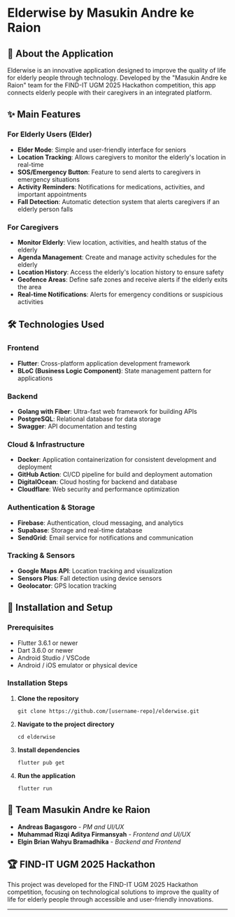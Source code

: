 # Elderwise by Masukin Andre ke Raion

## 🌟 About the Application

Elderwise is an innovative application designed to improve the quality of life for elderly people through technology. Developed by the "Masukin Andre ke Raion" team for the FIND-IT UGM 2025 Hackathon competition, this app connects elderly people with their caregivers in an integrated platform.

## ✨ Main Features

### For Elderly Users (Elder)

- **Elder Mode**: Simple and user-friendly interface for seniors
- **Location Tracking**: Allows caregivers to monitor the elderly's location in real-time
- **SOS/Emergency Button**: Feature to send alerts to caregivers in emergency situations
- **Activity Reminders**: Notifications for medications, activities, and important appointments
- **Fall Detection**: Automatic detection system that alerts caregivers if an elderly person falls

### For Caregivers

- **Monitor Elderly**: View location, activities, and health status of the elderly
- **Agenda Management**: Create and manage activity schedules for the elderly
- **Location History**: Access the elderly's location history to ensure safety
- **Geofence Areas**: Define safe zones and receive alerts if the elderly exits the area
- **Real-time Notifications**: Alerts for emergency conditions or suspicious activities

## 🛠️ Technologies Used

### Frontend

- **Flutter**: Cross-platform application development framework
- **BLoC (Business Logic Component)**: State management pattern for applications

### Backend

- **Golang with Fiber**: Ultra-fast web framework for building APIs
- **PostgreSQL**: Relational database for data storage
- **Swagger**: API documentation and testing

### Cloud & Infrastructure

- **Docker**: Application containerization for consistent development and deployment
- **GitHub Action**: CI/CD pipeline for build and deployment automation
- **DigitalOcean**: Cloud hosting for backend and database
- **Cloudflare**: Web security and performance optimization

### Authentication & Storage

- **Firebase**: Authentication, cloud messaging, and analytics
- **Supabase**: Storage and real-time database
- **SendGrid**: Email service for notifications and communication

### Tracking & Sensors

- **Google Maps API**: Location tracking and visualization
- **Sensors Plus**: Fall detection using device sensors
- **Geolocator**: GPS location tracking

## 🚀 Installation and Setup

### Prerequisites

- Flutter 3.6.1 or newer
- Dart 3.6.0 or newer
- Android Studio / VSCode
- Android / iOS emulator or physical device

### Installation Steps

1. **Clone the repository**

   ```
   git clone https://github.com/[username-repo]/elderwise.git
   ```

2. **Navigate to the project directory**

   ```
   cd elderwise
   ```

3. **Install dependencies**

   ```
   flutter pub get
   ```

4. **Run the application**
   ```
   flutter run
   ```

## 👥 Team Masukin Andre ke Raion

- **Andreas Bagasgoro** - _PM and UI/UX_
- **Muhammad Rizqi Aditya Firmansyah** - _Frontend and UI/UX_
- **Elgin Brian Wahyu Bramadhika** - _Backend and Frontend_

## 🏆 FIND-IT UGM 2025 Hackathon

This project was developed for the FIND-IT UGM 2025 Hackathon competition, focusing on technological solutions to improve the quality of life for elderly people through accessible and user-friendly innovations.

---
